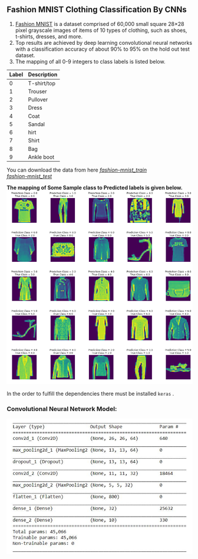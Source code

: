 ## Fashion MNIST Clothing Classification By CNNs
1. [Fashion MNIST](https://github.com/zalandoresearch/fashion-mnist) is a dataset comprised of 60,000 small square 28×28 pixel grayscale images of items of 10 types of clothing, such as shoes, t-shirts, dresses, and more.
1. Top results are achieved by deep learning convolutional neural networks with a classification accuracy of about 90% to 95% on the hold out test dataset.
1. The mapping of all 0-9 integers to class labels is listed below.

| Label | Description |
| --- | --- |
| 0 | T-shirt/top |
| 1 | Trouser |
| 2 | Pullover |
| 3 | Dress |
| 4 | Coat |
| 5 | Sandal |
| 6 | hirt |
| 7 | Shirt |
| 8 | Bag |
| 9 | Ankle boot |

You can download the data from here [*fashion-mnist_train*](https://drive.google.com/open?id=1lRI0u0d7sqJpItYeGTjWiYkWurdSTf5h)<br/>
                                    [*fashion-mnist_test*](https://drive.google.com/open?id=1MBskcUQwNsPREkIukBys2KR1c4MMqy_Y)

**The mapping of Some Sample class to Predicted labels is given below.**
![image](https://github.com/garg525modi/Fashion-Class-Classification-MNIST-By-Convolutional-Neural-Network/blob/master/image.png)

In the order to fulfill the dependencies there must be installed `keras` .
### Convolutional Neural Network Model:

![image](https://github.com/garg525modi/Fashion-Class-Classification-MNIST-By-Convolutional-Neural-Network/blob/master/cnn_summary.JPG)



